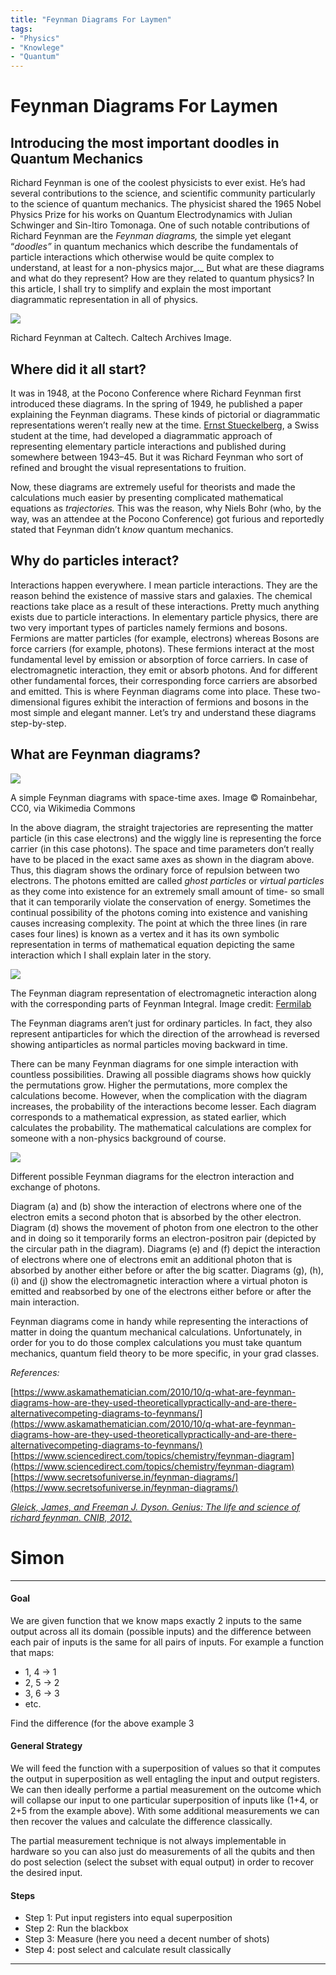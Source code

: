 ```yaml
---
title: "Feynman Diagrams For Laymen"
tags:
- "Physics"
- "Knowlege"
- "Quantum"
---
```

# Feynman Diagrams For Laymen

## Introducing the most important doodles in Quantum Mechanics

Richard Feynman is one of the coolest physicists to ever exist. He’s had several contributions to the science, and scientific community particularly to the science of quantum mechanics. The physicist shared the 1965 Nobel Physics Prize for his works on Quantum Electrodynamics with Julian Schwinger and Sin-Itiro Tomonaga. One of such notable contributions of Richard Feynman are the _Feynman diagrams,_ the simple yet elegant “_doodles”_ in quantum mechanics which describe the fundamentals of particle interactions which otherwise would be quite complex to understand, at least for a non-physics major_._ But what are these diagrams and what do they represent? How are they related to quantum physics? In this article, I shall try to simplify and explain the most important diagrammatic representation in all of physics.

![](https://miro.medium.com/max/700/1*j1i4NKSIoLqkgN5GE3l43Q.jpeg)

Richard Feynman at Caltech. Caltech Archives Image.

## Where did it all start?

It was in 1948, at the Pocono Conference where Richard Feynman first introduced these diagrams. In the spring of 1949, he published a paper explaining the Feynman diagrams. These kinds of pictorial or diagrammatic representations weren’t really new at the time. [Ernst Stueckelberg](https://en.wikipedia.org/wiki/Ernst_Stueckelberg), a Swiss student at the time, had developed a diagrammatic approach of representing elementary particle interactions and published during somewhere between 1943–45. But it was Richard Feynman who sort of refined and brought the visual representations to fruition.

Now, these diagrams are extremely useful for theorists and made the calculations much easier by presenting complicated mathematical equations as _trajectories._ This was the reason, why Niels Bohr (who, by the way, was an attendee at the Pocono Conference) got furious and reportedly stated that Feynman didn’t _know_ quantum mechanics.

## Why do particles interact?

Interactions happen everywhere. I mean particle interactions. They are the reason behind the existence of massive stars and galaxies. The chemical reactions take place as a result of these interactions. Pretty much anything exists due to particle interactions. In elementary particle physics, there are two very important types of particles namely fermions and bosons. Fermions are matter particles (for example, electrons) whereas Bosons are force carriers (for example, photons). These fermions interact at the most fundamental level by emission or absorption of force carriers. In case of electromagnetic interaction, they emit or absorb photons. And for different other fundamental forces, their corresponding force carriers are absorbed and emitted. This is where Feynman diagrams come into place. These two-dimensional figures exhibit the interaction of fermions and bosons in the most simple and elegant manner. Let’s try and understand these diagrams step-by-step.

## What are Feynman diagrams?

![](https://miro.medium.com/max/700/1*uGz8OcGiEov87fU_8X9OrA.jpeg)

A simple Feynman diagrams with space-time axes. Image © Romainbehar, CC0, via Wikimedia Commons

In the above diagram, the straight trajectories are representing the matter particle (in this case electrons) and the wiggly line is representing the force carrier (in this case photons). The space and time parameters don’t really have to be placed in the exact same axes as shown in the diagram above. Thus, this diagram shows the ordinary force of repulsion between two electrons. The photons emitted are called _ghost particles_ or _virtual particles_ as they come into existence for an extremely small amount of time- so small that it can temporarily violate the conservation of energy. Sometimes the continual possibility of the photons coming into existence and vanishing causes increasing complexity. The point at which the three lines (in rare cases four lines) is known as a vertex and it has its own symbolic representation in terms of mathematical equation depicting the same interaction which I shall explain later in the story.

![](https://miro.medium.com/max/700/1*AbwgtVj-i9I2fUQOxeGnMw.png)

The Feynman diagram representation of electromagnetic interaction along with the corresponding parts of Feynman Integral. Image credit: [Fermilab](https://youtu.be/hk1cOffTgdk)

The Feynman diagrams aren’t just for ordinary particles. In fact, they also represent antiparticles for which the direction of the arrowhead is reversed showing antiparticles as normal particles moving backward in time.

There can be many Feynman diagrams for one simple interaction with countless possibilities. Drawing all possible diagrams shows how quickly the permutations grow. Higher the permutations, more complex the calculations become. However, when the complication with the diagram increases, the probability of the interactions become lesser. Each diagram corresponds to a mathematical expression, as stated earlier, which calculates the probability. The mathematical calculations are complex for someone with a non-physics background of course.

![](https://miro.medium.com/max/539/1*Bq80kBUc10GLF_a_KD7IgQ.jpeg)

Different possible Feynman diagrams for the electron interaction and exchange of photons.

Diagram (a) and (b) show the interaction of electrons where one of the electron emits a second photon that is absorbed by the other electron. Diagram (d) shows the movement of photon from one electron to the other and in doing so it temporarily forms an electron-positron pair (depicted by the circular path in the diagram). Diagrams (e) and (f) depict the interaction of electrons where one of electrons emit an additional photon that is absorbed by another either before or after the big scatter. Diagrams (g), (h), (i) and (j) show the electromagnetic interaction where a virtual photon is emitted and reabsorbed by one of the electrons either before or after the main interaction.

Feynman diagrams come in handy while representing the interactions of matter in doing the quantum mechanical calculations. Unfortunately, in order for you to do those complex calculations you must take quantum mechanics, quantum field theory to be more specific, in your grad classes. 

_References:_

[https://www.askamathematician.com/2010/10/q-what-are-feynman-diagrams-how-are-they-used-theoreticallypractically-and-are-there-alternativecompeting-diagrams-to-feynmans/](https://www.askamathematician.com/2010/10/q-what-are-feynman-diagrams-how-are-they-used-theoreticallypractically-and-are-there-alternativecompeting-diagrams-to-feynmans/)  
[https://www.sciencedirect.com/topics/chemistry/feynman-diagram](https://www.sciencedirect.com/topics/chemistry/feynman-diagram)  
[https://www.secretsofuniverse.in/feynman-diagrams/](https://www.secretsofuniverse.in/feynman-diagrams/)

[_Gleick, James, and Freeman J. Dyson. Genius: The life and science of richard feynman. CNIB, 2012._](https://webmail.psych.purdue.edu/9bir1c88eeyu/07-jettie-hahn/g-9780679747048-genius-the-life-and-science-of-richard-feynman-p.pdf)

# Simon

---

#### Goal

We are given function that we know maps exactly 2 inputs to the same output across all its domain (possible inputs) and the difference between each pair of inputs is the same for all pairs of inputs. For example a function that maps:

-   1, 4 -> 1
-   2, 5 -> 2
-   3, 6 -> 3
-   etc.

Find the difference (for the above example 3

#### General Strategy

We will feed the function with a superposition of values so that it computes the output in superposition as well entagling the input and output registers. We can then ideally performe a partial measurement on the outcome which will collapse our input to one particular superposition of inputs like (1+4, or 2+5 from the example above). With some additional measurements we can then recover the values and calculate the difference classically.

The partial measurement technique is not always implementable in hardware so you can also just do measurements of all the qubits and then do post selection (select the subset with equal output) in order to recover the desired input.

#### Steps

-   Step 1: Put input registers into equal superposition
-   Step 2: Run the blackbox
-   Step 3: Measure (here you need a decent number of shots)
-   Step 4: post select and calculate result classically

---